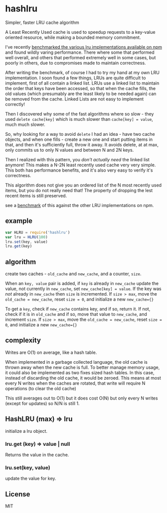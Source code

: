 # hashlru

Simpler, faster LRU cache algorithm

A Least Recently Used cache is used to speedup requests to a key-value oriented resource,
while making a bounded memory commitment.

I've recently [benchmarked the various lru implementations available on npm](https://github.com/dominictarr/bench-lru)
and found wildly varing performance. There where some that performed well overall,
and others that performed extremely well in some cases, but poorly in others, due to
compromises made to maintain correctness.

After writing the benchmark, of course I had to try my hand at my own LRU implementation.
I soon found a few things, LRUs are quite difficult to implement, first of all contain a linked
list. LRUs use a linked list to maintain the order
that keys have been accessed, so that when the cache fills, the old values
(which presumably are the least likely to be needed again) can be removed from the cache.
Linked Lists are not easy to implement correctly!

Then I discovered why some of the fast algorithms where so slow - they used `delete cache[key]`
which is much slower than `cache[key] = value`, much much slower.

So, why looking for a way to avoid `delete` I had an idea - have two cache objects,
and when one fills - create a new one and start putting items in that, and then it's sufficiently
full, throw it away. It avoids delete, at at max, only commits us to only N values and between N and 2N keys.

Then I realized with this pattern, you _don't actually need_ the linked list anymore!
This makes a N-2N least recently used cache very very simple. This both has performance benefits,
and it's also very easy to verify it's correctness.

This algorithm does not give you an ordered list of the N most recently used items,
but you do not really need that! The property of dropping the lest recent items is still preserved.

see a [benchmark](https://github.com/dominictarr/bench-lru) of this against
the other LRU implementations on npm.

## example

``` js
var HLRU = require('hashlru')
var lru = HLRU(100)
lru.set(key, value)
lru.get(key)
```

## algorithm

create two caches - `old_cache` and `new_cache`, and a counter, `size`.

When an `key, value` pair is added, if `key` is already in `new_cache` update the value,
not currently in `new_cache`, set `new_cache[key] = value`.
If the key was _not_ already in `new_cache` then `size` is incremented.
If `size > max`, move the `old_cache = new_cache`, reset `size = 0`, and initialize a new `new_cache={}`

To get a `key`, check if `new_cache` contains key, and if so, return it.
If not, check if it is in `old_cache` and if so, move that value to `new_cache`, and increment `size`.
If `size > max`, move the `old_cache = new_cache`, reset `size = 0`, and initialize a new `new_cache={}`

## complexity

Writes are O(1) on average, like a hash table.

When implemented in a garbage collected language, the old cache is thrown away when the new cache is
full. To better manage memory usage, it could also be implemented as two fixes sized hash tables.
In this case, instead of discarding the old cache, it would be zeroed. This means at most every N
writes when the caches are rotated, that write will require N operations (to clear the old cache)

This still averages out to O(1) but it does cost O(N) but only every N writes (except for updates)
so N/N is still 1.

## HashLRU (max) => lru

initialize a lru object.

### lru.get (key) => value | null

Returns the value in the cache.

### lru.set(key, value)

update the value for key.

## License

MIT

